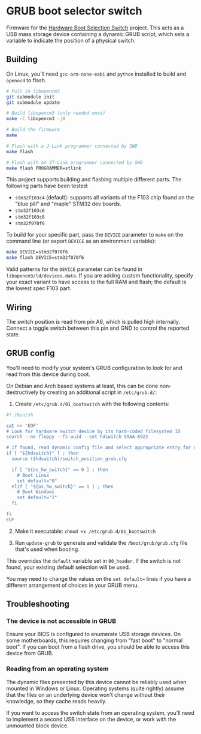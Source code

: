 # GRUB boot selector switch

Firmware for the [Hardware Boot Selection Switch](https://hackaday.io/project/179539-hardware-boot-selection-switch) project. This acts as a USB mass storage device containing a dynamic GRUB script, which sets a variable to indicate the position of a physical switch.


## Building

On Linux, you'll need `gcc-arm-none-eabi` and `python` installed to build and `openocd` to flash.

```sh
# Pull in libopencm3
git submodule init
git submodule update

# Build libopencm3 (only needed once)
make -C libopencm3 -j8

# Build the firmware
make

# Flash with a J-Link programmer connected by SWD
make flash

# Flash with an ST-Link programmer connected by SWD
make flash PROGRAMMER=stlink
```

This project supports building and flashing multiple different parts. The following parts have been tested:

- `stm32f103c4` (default): supports all variants of the F103 chip found on the "blue pill" and "maple" STM32 dev boards.
- `stm32f103c6`
- `stm32f103c8`
- `stm32f070f6`

To build for your specific part, pass the `DEVICE` parameter to `make` on the command line (or export `DEVICE` as an environment variable): 

```sh
make DEVICE=stm32f070f6
make flash DEVICE=stm32f070f6
```

Valid patterns for the `DEVICE` parameter can be found in `libopencm3/ld/devices.data`. If you are adding custom functionality, specify your exact variant to have access to the full RAM and flash; the default is the lowest spec F103 part.

## Wiring

The switch position is read from pin A6, which is pulled high internally. Connect a toggle switch between this pin and GND to control the reported state.


## GRUB config

You'll need to modify your system's GRUB configuration to look for and read from this device during boot.

On Debian and Arch based systems at least, this can be done non-destructively by creating an additional script in `/etc/grub.d/`:

1. Create `/etc/grub.d/01_bootswitch` with the following contents:
  
  ```sh
  #! /bin/sh

  cat << 'EOF'
  # Look for hardware switch device by its hard-coded filesystem ID
  search --no-floppy --fs-uuid --set hdswitch 55AA-6922

  # If found, read dynamic config file and select appropriate entry for each position
  if [ "${hdswitch}" ] ; then
    source ($hdswitch)/switch_position_grub.cfg

    if [ "${os_hw_switch}" == 0 ] ; then
      # Boot Linux
      set default="0"
    elif [ "${os_hw_switch}" == 1 ] ; then
      # Boot Windows
      set default="2"
    fi

  fi
  EOF
  ```

2. Make it executable: `chmod +x /etc/grub.d/01_bootswitch`

3. Run `update-grub` to generate and validate the `/boot/grub/grub.cfg` file that's used when booting.


This overrides the `default` variable set in `00_header`. If the switch is not found, your existing default selection will be used.

You may need to change the values on the `set default=` lines if you have a different arrangement of choices in your GRUB menu.

## Troubleshooting

### The device is not accessible in GRUB

Ensure your BIOS is configured to enumerate USB storage devices. On some motherboards, this requires changing from "fast boot" to "normal boot". If you can boot from a flash drive, you should be able to access this device from GRUB.

### Reading from an operating system

The dynamic files presented by this device cannot be reliably used when mounted in Windows or Linux. Operating systems (quite rightly) assume that the files on an underlying device won't change without their knowledge, so they cache reads heavily.

If you want to access the switch state from an operating system, you'll need to implement a second USB interface on the device, or work with the unmounted block device.

